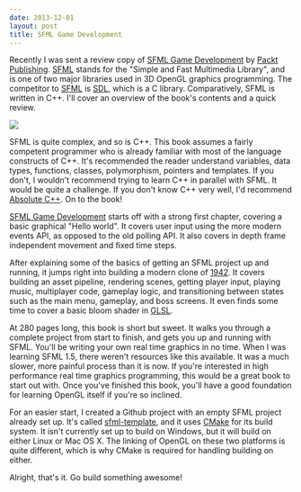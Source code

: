 ```yaml
---
date: 2013-12-01
layout: post
title: SFML Game Development
---
```


Recently I was sent a review copy of [SFML Game Development][sfmlgamedev] by
[Packt Publishing][packt]. [SFML][sfml] stands for the "Simple and Fast
Multimedia Library", and is one of two major libraries used in 3D OpenGL
graphics programming. The competitor to [SFML][sfml] is [SDL][sdl], which is a C
library. Comparatively, SFML is written in C++. I'll cover an overview of the
book's contents and a quick review.

<div class="float-right">
  <a href="http://www.flickr.com/photos/22878074@N03/11166836076">
    <img src="http://farm6.staticflickr.com/5504/11166836076_ed97eec3f7_n.jpg"/>
  </a>
</div>

SFML is quite complex, and so is C++. This book assumes a fairly competent
programmer who is already familiar with most of the language constructs of C++.
It's recommended the reader understand variables, data types, functions,
classes, polymorphism, pointers and templates. If you don't, I wouldn't
recommend trying to learn C++ in parallel with SFML. It would be quite a
challenge. If you don't know C++ very well, I'd recommend [Absolute
C++][savitch]. On to the book!

[SFML Game Development][sfmlgamedev] starts off with a strong first chapter,
covering a basic graphical "Hello world". It covers user input using the more
modern events API, as opposed to the old polling API. It also covers in depth
frame independent movement and fixed time steps.

After explaining some of the basics of getting an SFML project up and running,
it jumps right into building a modern clone of [1942][1942]. It covers building
an asset pipeline, rendering scenes, getting player input, playing music,
multiplayer code, gameplay logic, and transitioning between states such as the
main menu, gameplay, and boss screens. It even finds some time to cover a basic
bloom shader in [GLSL][glsl].

At 280 pages long, this book is short but sweet. It walks you through a complete
project from start to finish, and gets you up and running with SFML. You'll be
writing your own real time graphics in no time. When I was learning SFML 1.5,
there weren't resources like this available. It was a much slower, more painful
process than it is now. If you're interested in high performance real time
graphics programming, this would be a great book to start out with. Once you've
finished this book, you'll have a good foundation for learning OpenGL itself if
you're so inclined.

For an easier start, I created a Github project with an empty SFML project
already set up. It's called [sfml-template][sfmltemplate], and it uses
[CMake][cmake] for its build system. It isn't currently set up to build on
Windows, but it will build on either Linux or Mac OS X. The linking of OpenGL on
these two platforms is quite different, which is why CMake is required for
handling building on either.

Alright, that's it. Go build something awesome!

[sfmlgamedev]:http://bit.ly/16aRxdl
[packt]:http://www.packtpub.com/
[sfml]:http://www.sfml-dev.org/
[sdl]:http://www.libsdl.org/
[savitch]:http://www.amazon.com/Absolute-5th-Edition-Walter-Savitch/dp/013283071X
[1942]:http://www.arcade-museum.com/game_detail.php?game_id=6766
[glsl]:https://www.opengl.org/documentation/glsl/
[sfmltemplate]:http://www.github.com/sensae/sfml-template/
[cmake]:http://www.cmake.org/
